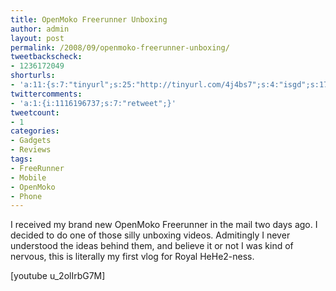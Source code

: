 ```yaml
---
title: OpenMoko Freerunner Unboxing
author: admin
layout: post
permalink: /2008/09/openmoko-freerunner-unboxing/
tweetbackscheck:
- 1236172049
shorturls:
- 'a:11:{s:7:"tinyurl";s:25:"http://tinyurl.com/4j4bs7";s:4:"isgd";s:17:"http://is.gd/fiVf";s:5:"bitly";s:18:"http://bit.ly/QgYL";s:5:"snipr";s:22:"http://snipr.com/9sg1c";s:5:"snurl";s:22:"http://snurl.com/9sg1c";s:7:"snipurl";s:24:"http://snipurl.com/9sg1c";s:4:"trim";s:17:"http://tr.im/49k3";s:5:"adjix";s:207:"(10 Jan 2008 temporary restriction: API requires valid partnerID or partnerEmail key in request. Contact us if this affects you.) Invalid Adjix request. API documentation @ http://web.adjix.com/AdjixAPI.html";s:4:"advu";s:203:"(10 Jan 2008 temporary restriction: API requires valid partnerID or partnerEmail key in request. Contact us if this affects you.) Invalid Adjix request. API documentation @ http://web.ad.vu/AdjixAPI.html";s:4:"zima";s:19:"http://zi.ma/7fa62c";s:9:"permalink";s:54:"http://hehe2.net/gadgets/openmoko-freerunner-unboxing/";}'
twittercomments:
- 'a:1:{i:1116196737;s:7:"retweet";}'
tweetcount:
- 1
categories:
- Gadgets
- Reviews
tags:
- FreeRunner
- Mobile
- OpenMoko
- Phone
---
```

I received my brand new OpenMoko Freerunner in the mail two days ago. I decided to do one of those silly unboxing videos. Admitingly I never understood the ideas behind them, and believe it or not I was kind of nervous, this is literally my first vlog for Royal HeHe2-ness.

\[youtube u\_2olIrbG7M\]